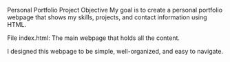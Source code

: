 Personal Portfolio Project
Objective
My goal is to create a personal portfolio webpage that shows my skills, projects, and contact information using HTML.

File
index.html: The main webpage that holds all the content.

I designed this webpage to be simple, well-organized, and easy to navigate.